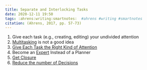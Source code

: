 ```yaml
---
title: Separate and Interlocking Tasks
date: 2020-12-11 19:50
tags: :ahrens:writing:smartnotes:  #ahrens #writing #smartnotes
citation: (Ahrens, 2017, pp. 57-73)
---
```

1.  Give each task (e.g., creating, editing) your undivided attention
2.  [Multitasking](202012101955.md) is not a good idea
3.  [Give Each Task the Right Kind of Attention](202012121147.md)
4.  Become an [Expert](202012102004.md) Instead of a Planner
5.  [Get Closure](202012121144.md)
6.  [Reduce the number of Decisions](202012111857.md)
